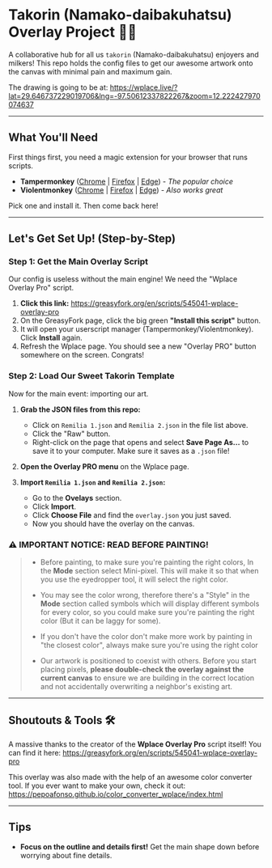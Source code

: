 # Takorin (Namako-daibakuhatsu) Overlay Project 🐄✨

A collaborative hub for all us `takorin` (Namako-daibakuhatsu) enjoyers and milkers! This repo holds the config files to get our awesome artwork onto the canvas with minimal pain and maximum gain.

The drawing is going to be at: https://wplace.live/?lat=29.646737229019706&lng=-97.50612337822267&zoom=12.222427970074637

---

## What You'll Need

First things first, you need a magic extension for your browser that runs scripts.

*   **Tampermonkey** ([Chrome](https://chrome.google.com/webstore/detail/tampermonkey/dhdgffkkebhmkfjojejmpbldmpobfkfo) | [Firefox](https://addons.mozilla.org/firefox/addon/tampermonkey/) | [Edge](https://microsoftedge.microsoft.com/addons/detail/tampermonkey/iikmkjmpaadaobahmlepeloendndfphd)) - *The popular choice*
*   **Violentmonkey** ([Chrome](https://chrome.google.com/webstore/detail/violentmonkey/jinjaccalgkegednnccohejagnlnfdag) | [Firefox](https://addons.mozilla.org/firefox/addon/violentmonkey/) | [Edge](https://microsoftedge.microsoft.com/addons/detail/violentmonkey/eeagobfjdenkkddmbclomhiblgggliao)) - *Also works great*

Pick one and install it. Then come back here!

---

## Let's Get Set Up! (Step-by-Step)

### Step 1: Get the Main Overlay Script
Our config is useless without the main engine! We need the "Wplace Overlay Pro" script.

1.  **Click this link:** https://greasyfork.org/en/scripts/545041-wplace-overlay-pro
2.  On the GreasyFork page, click the big green **"Install this script"** button.
3.  It will open your userscript manager (Tampermonkey/Violentmonkey). Click **Install** again.
4.  Refresh the Wplace page. You should see a new "Overlay PRO" button somewhere on the screen. Congrats!

### Step 2: Load Our Sweet Takorin Template
Now for the main event: importing our art.

1.  **Grab the JSON files from this repo:**
    *   Click on `Remilia 1.json` and `Remilia 2.json` in the file list above.
    *   Click the "Raw" button.
    *   Right-click on the page that opens and select **Save Page As...** to save it to your computer. Make sure it saves as a `.json` file!

2.  **Open the Overlay PRO menu** on the Wplace page.

3.  **Import `Remilia 1.json` and `Remilia 2.json`:**
    *   Go to the **Ovelays** section.
    *   Click **Import**.
    *   Click **Choose File** and find the `overlay.json` you just saved.
    *   Now you should have the overlay on the canvas.
  
### ⚠️ IMPORTANT NOTICE: READ BEFORE PAINTING!
> * Before painting, to make sure you're painting the right colors, In the **Mode** section select Mini-pixel. This will make it so that when you use the eyedropper tool, it will select the right color.
> 
> * You may see the color wrong, therefore there's a "Style" in the **Mode** section called symbols which will display different symbols for every color, so you could make sure you're painting the right color (But it can be laggy for some).
>
> * If you don't have the color don't make more work by painting in "the closest color", always make sure you're using the right color
> 
> * Our artwork is positioned to coexist with others. Before you start placing pixels, **please double-check the overlay against the current canvas** to ensure we are building in the correct location and not accidentally overwriting a neighbor's existing art.
---

## Shoutouts & Tools 🛠️

A massive thanks to the creator of the **Wplace Overlay Pro** script itself! You can find it here:
https://greasyfork.org/en/scripts/545041-wplace-overlay-pro

This overlay was also made with the help of an awesome color converter tool. If you ever want to make your own, check it out:
https://pepoafonso.github.io/color_converter_wplace/index.html

---

## Tips

*   **Focus on the outline and details first!** Get the main shape down before worrying about fine details.
